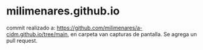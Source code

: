 # milimenares.github.io

commit realizado a: https://github.com/milimenares/a-cidm.github.io/tree/main, en carpeta van capturas de pantalla. Se agrega un pull request.
